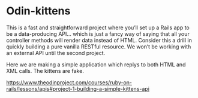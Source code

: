 # Odin-kittens

This is a fast and straightforward project where you’ll set up a Rails app to be a data-producing API… which is just a fancy way of saying that all your controller methods will render data instead of HTML. Consider this a drill in quickly building a pure vanilla RESTful resource. We won’t be working with an external API until the second project.

Here we are making a simple application which replys to both HTML and XML calls.
The kittens are fake.

https://www.theodinproject.com/courses/ruby-on-rails/lessons/apis#project-1-building-a-simple-kittens-api




